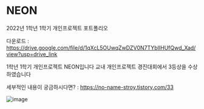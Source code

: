 # NEON

2022년 1학년 1학기 개인프로젝트 포트폴리오

다운로드 : https://drive.google.com/file/d/1qXcL5OUwqZwDZV0N7TYblIHUfQwd_Xad/view?usp=drive_link

1학년 1학기 개인프로젝트 NEON입니다 교내 개인프로젝트 경진대회에서 3등상을 수상하였습니다

세부적인 내용이 궁금하시다면? : https://no-name-stroy.tistory.com/33

![image](https://github.com/dkdkdsa/Neon_Main/assets/98935315/7818d43d-5469-40e2-84a5-f9f8bc3cb38f)
